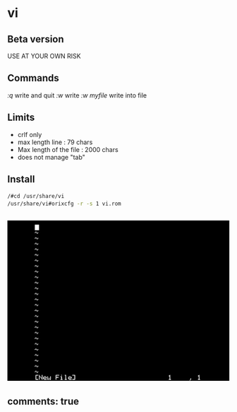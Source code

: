 # vi

## Beta version

USE AT YOUR OWN RISK

## Commands

*:q* write and quit
*:w* write
*:w myfile* write into file

## Limits

* crlf only
* max length line : 79 chars
* Max length of the file : 2000 chars
* does not manage "tab"

## Install

```bash
/#cd /usr/share/vi
/usr/share/vi#orixcfg -r -s 1 vi.rom
```

![image](vi.png)
---
comments: true
---
